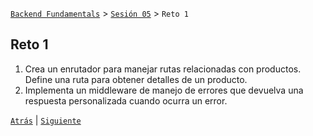 [`Backend Fundamentals`](../../README.md) > [`Sesión 05`](../README.md) > `Reto 1`
	
## Reto 1

1. Crea un enrutador para manejar rutas relacionadas con productos. Define una ruta para obtener detalles de un producto.
2. Implementa un middleware de manejo de errores que devuelva una respuesta personalizada cuando ocurra un error.

[`Atrás`](../Ejemplo-02) | [`Siguiente`](../Ejemplo-03)
